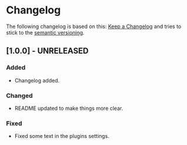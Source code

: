 # Changelog

The following changelog is based on this: [Keep a Changelog](http://keepachangelog.com/de/1.0.0/) and tries to stick to the [semantic versioning](http://semver.org/spec/v2.0.0.html).

## [1.0.0] - UNRELEASED
### Added
- Changelog added.

### Changed
- README updated to make things more clear.

### Fixed
- Fixed some text in the plugins settings.
